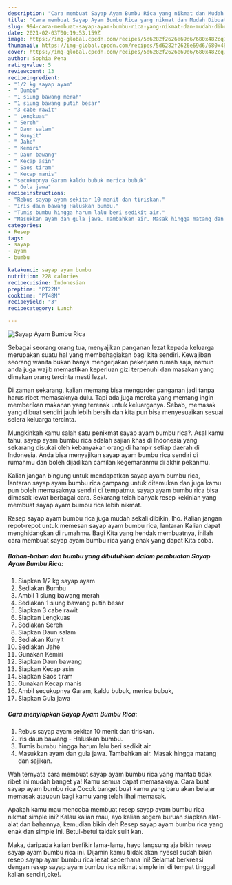 ```yaml
---
description: "Cara membuat Sayap Ayam Bumbu Rica yang nikmat dan Mudah Dibuat"
title: "Cara membuat Sayap Ayam Bumbu Rica yang nikmat dan Mudah Dibuat"
slug: 994-cara-membuat-sayap-ayam-bumbu-rica-yang-nikmat-dan-mudah-dibuat
date: 2021-02-03T00:19:53.159Z
image: https://img-global.cpcdn.com/recipes/5d6282f2626e69d6/680x482cq70/sayap-ayam-bumbu-rica-foto-resep-utama.jpg
thumbnail: https://img-global.cpcdn.com/recipes/5d6282f2626e69d6/680x482cq70/sayap-ayam-bumbu-rica-foto-resep-utama.jpg
cover: https://img-global.cpcdn.com/recipes/5d6282f2626e69d6/680x482cq70/sayap-ayam-bumbu-rica-foto-resep-utama.jpg
author: Sophia Pena
ratingvalue: 5
reviewcount: 13
recipeingredient:
- "1/2 kg sayap ayam"
- " Bumbu"
- "1 siung bawang merah"
- "1 siung bawang putih besar"
- "3 cabe rawit"
- " Lengkuas"
- " Sereh"
- " Daun salam"
- " Kunyit"
- " Jahe"
- " Kemiri"
- " Daun bawang"
- " Kecap asin"
- " Saos tiram"
- " Kecap manis"
- "secukupnya Garam kaldu bubuk merica bubuk"
- " Gula jawa"
recipeinstructions:
- "Rebus sayap ayam sekitar 10 menit dan tiriskan."
- "Iris daun bawang Haluskan bumbu."
- "Tumis bumbu hingga harum lalu beri sedikit air."
- "Masukkan ayam dan gula jawa. Tambahkan air. Masak hingga matang dan sajikan."
categories:
- Resep
tags:
- sayap
- ayam
- bumbu

katakunci: sayap ayam bumbu 
nutrition: 228 calories
recipecuisine: Indonesian
preptime: "PT22M"
cooktime: "PT48M"
recipeyield: "3"
recipecategory: Lunch

---
```



![Sayap Ayam Bumbu Rica](https://img-global.cpcdn.com/recipes/5d6282f2626e69d6/680x482cq70/sayap-ayam-bumbu-rica-foto-resep-utama.jpg)

Sebagai seorang orang tua, menyajikan panganan lezat kepada keluarga merupakan suatu hal yang membahagiakan bagi kita sendiri. Kewajiban seorang  wanita bukan hanya mengerjakan pekerjaan rumah saja, namun anda juga wajib memastikan keperluan gizi terpenuhi dan masakan yang dimakan orang tercinta mesti lezat.

Di zaman  sekarang, kalian memang bisa mengorder panganan jadi tanpa harus ribet memasaknya dulu. Tapi ada juga mereka yang memang ingin memberikan makanan yang terenak untuk keluarganya. Sebab, memasak yang dibuat sendiri jauh lebih bersih dan kita pun bisa menyesuaikan sesuai selera keluarga tercinta. 



Mungkinkah kamu salah satu penikmat sayap ayam bumbu rica?. Asal kamu tahu, sayap ayam bumbu rica adalah sajian khas di Indonesia yang sekarang disukai oleh kebanyakan orang di hampir setiap daerah di Indonesia. Anda bisa menyajikan sayap ayam bumbu rica sendiri di rumahmu dan boleh dijadikan camilan kegemaranmu di akhir pekanmu.

Kalian jangan bingung untuk mendapatkan sayap ayam bumbu rica, lantaran sayap ayam bumbu rica gampang untuk ditemukan dan juga kamu pun boleh memasaknya sendiri di tempatmu. sayap ayam bumbu rica bisa dimasak lewat berbagai cara. Sekarang telah banyak resep kekinian yang membuat sayap ayam bumbu rica lebih nikmat.

Resep sayap ayam bumbu rica juga mudah sekali dibikin, lho. Kalian jangan repot-repot untuk memesan sayap ayam bumbu rica, lantaran Kalian dapat menghidangkan di rumahmu. Bagi Kita yang hendak membuatnya, inilah cara membuat sayap ayam bumbu rica yang enak yang dapat Kita coba.

<!--inarticleads1-->

##### Bahan-bahan dan bumbu yang dibutuhkan dalam pembuatan Sayap Ayam Bumbu Rica:

1. Siapkan 1/2 kg sayap ayam
1. Sediakan  Bumbu
1. Ambil 1 siung bawang merah
1. Sediakan 1 siung bawang putih besar
1. Siapkan 3 cabe rawit
1. Siapkan  Lengkuas
1. Sediakan  Sereh
1. Siapkan  Daun salam
1. Sediakan  Kunyit
1. Sediakan  Jahe
1. Gunakan  Kemiri
1. Siapkan  Daun bawang
1. Siapkan  Kecap asin
1. Siapkan  Saos tiram
1. Gunakan  Kecap manis
1. Ambil secukupnya Garam, kaldu bubuk, merica bubuk,
1. Siapkan  Gula jawa




<!--inarticleads2-->

##### Cara menyiapkan Sayap Ayam Bumbu Rica:

1. Rebus sayap ayam sekitar 10 menit dan tiriskan.
1. Iris daun bawang - Haluskan bumbu.
1. Tumis bumbu hingga harum lalu beri sedikit air.
1. Masukkan ayam dan gula jawa. Tambahkan air. Masak hingga matang dan sajikan.




Wah ternyata cara membuat sayap ayam bumbu rica yang mantab tidak ribet ini mudah banget ya! Kamu semua dapat memasaknya. Cara buat sayap ayam bumbu rica Cocok banget buat kamu yang baru akan belajar memasak ataupun bagi kamu yang telah lihai memasak.

Apakah kamu mau mencoba membuat resep sayap ayam bumbu rica nikmat simple ini? Kalau kalian mau, ayo kalian segera buruan siapkan alat-alat dan bahannya, kemudian bikin deh Resep sayap ayam bumbu rica yang enak dan simple ini. Betul-betul taidak sulit kan. 

Maka, daripada kalian berfikir lama-lama, hayo langsung aja bikin resep sayap ayam bumbu rica ini. Dijamin kamu tiidak akan nyesel sudah bikin resep sayap ayam bumbu rica lezat sederhana ini! Selamat berkreasi dengan resep sayap ayam bumbu rica nikmat simple ini di tempat tinggal kalian sendiri,oke!.

